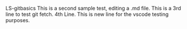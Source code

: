 LS-gitbasics
This is a second sample test, editing a .md file. 
This is a 3rd line to test git fetch.
4th Line.
This is new line for the vscode testing purposes.
